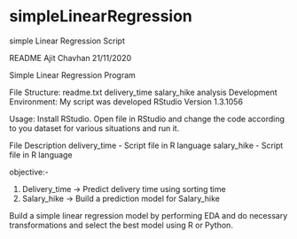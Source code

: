 # simpleLinearRegression
simple Linear Regression Script


README
Ajit Chavhan
21/11/2020

Simple Linear Regression Program

File Structure:
readme.txt
delivery_time
salary_hike
analysis
Development Environment:
My script was developed RStudio Version 1.3.1056

Usage:
Install RStudio. Open file in RStudio and change the code according to you dataset for various situations and run it.


File Description 
delivery_time - Script file in R language 
salary_hike - Script file in R language 

objective:- 
1) Delivery_time -> Predict delivery time using sorting time 
2) Salary_hike -> Build a prediction model for Salary_hike

Build a simple linear regression model by performing EDA and do necessary transformations and select the best model using R or Python.
